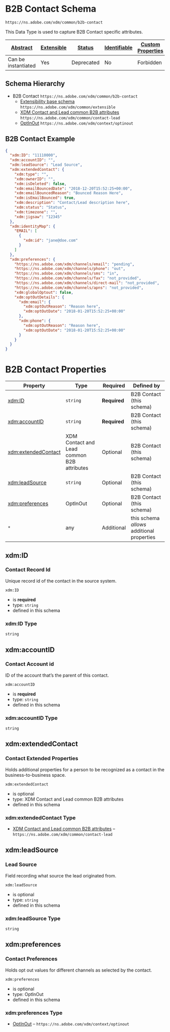 
# B2B Contact Schema

```
https://ns.adobe.com/xdm/common/b2b-contact
```

This Data Type is used to capture B2B Contact specific attributes.

| [Abstract](../../abstract.md) | [Extensible](../../extensions.md) | [Status](../../status.md) | [Identifiable](../../id.md) | [Custom Properties](../../extensions.md) | [Additional Properties](../../extensions.md) | Defined In |
|-------------------------------|-----------------------------------|---------------------------|-----------------------------|------------------------------------------|----------------------------------------------|------------|
| Can be instantiated | Yes | Deprecated | No | Forbidden | Permitted | [datatypes/b2b-contact.schema.json](datatypes/b2b-contact.schema.json) |
## Schema Hierarchy

* B2B Contact `https://ns.adobe.com/xdm/common/b2b-contact`
  * [Extensibility base schema](extensible.schema.md) `https://ns.adobe.com/xdm/common/extensible`
  * [XDM Contact and Lead common B2B attributes](contact-lead.schema.md) `https://ns.adobe.com/xdm/common/contact-lead`
  * [OptInOut](optinout.schema.md) `https://ns.adobe.com/xdm/context/optinout`


## B2B Contact Example
```json
{
  "xdm:ID": "11110000",
  "xdm:accountID": "",
  "xdm:leadSource": "Lead Source",
  "xdm:extendedContact": {
    "xdm:type": "",
    "xdm:ownerID": "",
    "xdm:isDeleted": false,
    "xdm:emailBouncedDate": "2018-12-20T15:52:25+00:00",
    "xdm:emailBouncedReason": "Bounced Reason Here",
    "xdm:isEmailBounced": true,
    "xdm:description": "Contact/Lead description here",
    "xdm:status": "Status",
    "xdm:timezone": "",
    "xdm:jigsaw": "12345"
  },
  "xdm:identityMap": {
    "EMAIL": [
      {
        "xdm:id": "jane@doe.com"
      }
    ]
  },
  "xdm:preferences": {
    "https://ns.adobe.com/xdm/channels/email": "pending",
    "https://ns.adobe.com/xdm/channels/phone": "out",
    "https://ns.adobe.com/xdm/channels/sms": "in",
    "https://ns.adobe.com/xdm/channels/fax": "not_provided",
    "https://ns.adobe.com/xdm/channels/direct-mail": "not_provided",
    "https://ns.adobe.com/xdm/channels/apns": "not_provided",
    "xdm:globalOptout": false,
    "xdm:optOutDetails": {
      "xdm:email": {
        "xdm:optOutReason": "Reason here",
        "xdm:optOutDate": "2018-01-20T15:52:25+00:00"
      },
      "xdm:phone": {
        "xdm:optOutReason": "Reason here",
        "xdm:optOutDate": "2018-01-20T15:52:25+00:00"
      }
    }
  }
}
```

# B2B Contact Properties

| Property | Type | Required | Defined by |
|----------|------|----------|------------|
| [xdm:ID](#xdmid) | `string` | **Required** | B2B Contact (this schema) |
| [xdm:accountID](#xdmaccountid) | `string` | **Required** | B2B Contact (this schema) |
| [xdm:extendedContact](#xdmextendedcontact) | XDM Contact and Lead common B2B attributes | Optional | B2B Contact (this schema) |
| [xdm:leadSource](#xdmleadsource) | `string` | Optional | B2B Contact (this schema) |
| [xdm:preferences](#xdmpreferences) | OptInOut | Optional | B2B Contact (this schema) |
| `*` | any | Additional | this schema *allows* additional properties |

## xdm:ID
### Contact Record Id

Unique record id of the contact in the source system.

`xdm:ID`
* is **required**
* type: `string`
* defined in this schema

### xdm:ID Type


`string`






## xdm:accountID
### Contact Account id

ID of the account that’s the parent of this contact.

`xdm:accountID`
* is **required**
* type: `string`
* defined in this schema

### xdm:accountID Type


`string`






## xdm:extendedContact
### Contact Extended Properties

Holds additional properties for a person to be recognized as a contact in the business-to-business space.

`xdm:extendedContact`
* is optional
* type: XDM Contact and Lead common B2B attributes
* defined in this schema

### xdm:extendedContact Type


* [XDM Contact and Lead common B2B attributes](contact-lead.schema.md) – `https://ns.adobe.com/xdm/common/contact-lead`





## xdm:leadSource
### Lead Source

Field recording what source the lead originated from.

`xdm:leadSource`
* is optional
* type: `string`
* defined in this schema

### xdm:leadSource Type


`string`






## xdm:preferences
### Contact Preferences

Holds opt out values for different channels as selected by the contact.

`xdm:preferences`
* is optional
* type: OptInOut
* defined in this schema

### xdm:preferences Type


* [OptInOut](optinout.schema.md) – `https://ns.adobe.com/xdm/context/optinout`




